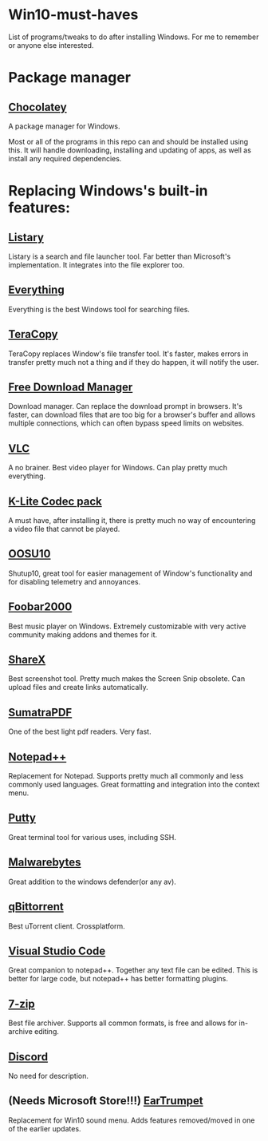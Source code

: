 # Win10-must-haves
List of programs/tweaks to do after installing Windows. For me to remember or anyone else interested.

# Package manager
## [Chocolatey](https://chocolatey.org/)
A package manager for Windows.

Most or all of the programs in this repo can and should be installed using this. It will handle downloading, installing and updating of apps, as well as install any required dependencies.

# Replacing Windows's built-in features:

## [Listary](https://www.listary.com/)
Listary is a search and file launcher tool. Far better than Microsoft's implementation. It integrates into the file explorer too.

## [Everything](https://www.voidtools.com/)
Everything is the best Windows tool for searching files. 

## [TeraCopy](https://www.codesector.com/teracopy)
TeraCopy replaces Window's file transfer tool. It's faster, makes errors in transfer pretty much not a thing and if they
do happen, it will notify the user.

## [Free Download Manager](https://www.freedownloadmanager.org/)
Download manager. Can replace the download prompt in browsers. It's faster, can download files that are too big for a browser's
buffer and allows multiple connections, which can often bypass speed limits on websites.

## [VLC](https://www.videolan.org/vlc/)
A no brainer. Best video player for Windows. Can play pretty much everything.

## [K-Lite Codec pack](https://codecguide.com/download_kl.htm)
A must have, after installing it, there is pretty much no way of encountering a video file that cannot be played.

## [OOSU10](https://www.oo-software.com/en/shutup10)
Shutup10, great tool for easier management of Window's functionality and for disabling telemetry and annoyances.

## [Foobar2000](https://www.foobar2000.org/)
Best music player on Windows. Extremely customizable with very active community making addons and themes for it.

## [ShareX](https://getsharex.com/)
Best screenshot tool. Pretty much makes the Screen Snip obsolete. Can upload files and create links automatically.

## [SumatraPDF](https://www.sumatrapdfreader.org/free-pdf-reader.html)
One of the best light pdf readers. Very fast.

## [Notepad++](https://notepad-plus-plus.org/downloads/)
Replacement for Notepad. Supports pretty much all commonly and less commonly used languages. Great formatting and integration into the context menu.

## [Putty](https://www.chiark.greenend.org.uk/~sgtatham/putty/)
Great terminal tool for various uses, including SSH.

## [Malwarebytes](https://www.malwarebytes.com/)
Great addition to the windows defender(or any av). 

## [qBittorrent](https://www.qbittorrent.org/)  
Best uTorrent client. Crossplatform.

## [Visual Studio Code](https://code.visualstudio.com/)  
Great companion to notepad++. Together any text file can be edited. This is better for large code, but notepad++ has better formatting plugins.

## [7-zip](https://www.7-zip.org/)  
Best file archiver. Supports all common formats, is free and allows for in-archive editing.

## [Discord](https://discordapp.com/)  
No need for description.

## (Needs Microsoft Store!!!) [EarTrumpet](https://github.com/File-New-Project/EarTrumpet)  
Replacement for Win10 sound menu. Adds features removed/moved in one of the earlier updates.
